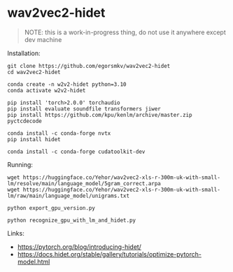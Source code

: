 # wav2vec2-hidet

> NOTE: this is a work-in-progress thing, do not use it anywhere except dev machine

Installation:

```
git clone https://github.com/egorsmkv/wav2vec2-hidet
cd wav2vec2-hidet

conda create -n w2v2-hidet python=3.10
conda activate w2v2-hidet

pip install 'torch>2.0.0' torchaudio
pip install evaluate soundfile transformers jiwer
pip install https://github.com/kpu/kenlm/archive/master.zip pyctcdecode

conda install -c conda-forge nvtx
pip install hidet

conda install -c conda-forge cudatoolkit-dev
```

Running:

```
wget https://huggingface.co/Yehor/wav2vec2-xls-r-300m-uk-with-small-lm/resolve/main/language_model/5gram_correct.arpa
wget https://huggingface.co/Yehor/wav2vec2-xls-r-300m-uk-with-small-lm/raw/main/language_model/unigrams.txt

python export_gpu_version.py

python recognize_gpu_with_lm_and_hidet.py
```

Links:

- https://pytorch.org/blog/introducing-hidet/
- https://docs.hidet.org/stable/gallery/tutorials/optimize-pytorch-model.html
